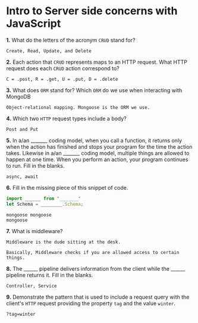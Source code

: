 # Intro to Server side concerns with JavaScript

**1.** What do the letters of the acronym `CRUD` stand for?
<!-- enter you answer in the space below -->
```
Create, Read, Update, and Delete
```
**2.** Each action that `CRUD` represents maps to an HTTP request. What HTTP request does each `CRUD` action correspond to?
<!-- enter you answer in the space below -->
```
C = .post, R = .get, U = .put, D = .delete
```
**3.** What does `ORM` stand for? Which `ORM` do we use when interacting with MongoDB
<!-- enter you answer in the space below -->
```
Object-relational mapping. Mongoose is the ORM we use.
```
**4.** Which two `HTTP` request types include a body?
<!-- enter you answer in the space below -->
```
Post and Put
```
**5.** In a/an _______ coding model, when you call a function, it returns only when the action has finished and stops your program for the time the action takes. Likewise in a/an _______ coding model, multiple things are allowed to happen at one time. When you perform an action, your program continues to run.  Fill in the blanks.
<!-- enter you answer in the space below -->
```
async, await
```

**6.** Fill in the missing piece of this snippet of code.
```js
import ______ from "_______"
let Schema = ________.Schema;
```
<!-- enter you answer in the space below -->
```
mongoose mongoose
mongoose
```
**7.** What is middleware?
<!-- enter you answer in the space below -->
```
Middleware is the dude sitting at the desk.

Basically, Middleware checks if you are allowed access to certain things.
```
**8.** The ______ pipeline delivers information from the client while the ______ pipeline returns it. Fill in the blanks. 
<!-- enter you answer in the space below -->
```
Controller, Service
```
**9.** 
Demonstrate the pattern that is used to include a request query with the client's `HTTP` request providing the property `tag` and the value `winter`.
<!-- enter you answer in the space below -->
```
?tag=winter
```